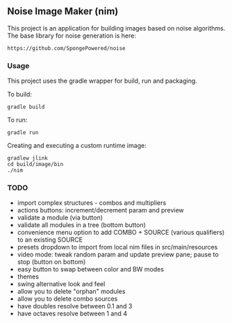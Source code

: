 ## Noise Image Maker (nim) ##

This project is an application for building images based on noise algorithms.  The base library for noise generation is here:

    https://github.com/SpongePowered/noise

### Usage

This project uses the gradle wrapper for build, run and packaging.  

To build:

    gradle build
    
To run:

    gradle run

Creating and executing a custom runtime image:

    gradlew jlink
    cd build/image/bin
    ./nim
    
### TODO

- import complex structures - combos and multipliers
- actions buttons: increment/decrement param and preview
- validate a module (via button)
- validate all modules in a tree (bottom button)
- convenience menu option to add COMBO + SOURCE (various qualifiers) to an existing SOURCE
- presets dropdown to import from local nim files in src/main/resources
- video mode: tweak random param and update preview pane; pause to stop (button on bottom)
- easy button to swap between color and BW modes
- themes
- swing alternative look and feel
- allow you to delete "orphan" modules
- allow you to delete combo sources
- have doubles resolve between 0.1 and 3
- have octaves resolve between 1 and 4




